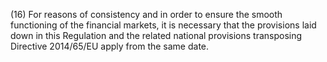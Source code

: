 (16) For reasons of consistency and in order to ensure the smooth functioning of the financial markets, it is necessary that the provisions laid down in this Regulation and the related national provisions transposing Directive 2014/65/EU apply from the same date.